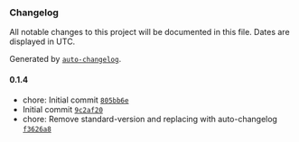 ### Changelog

All notable changes to this project will be documented in this file. Dates are displayed in UTC.

Generated by [`auto-changelog`](https://github.com/CookPete/auto-changelog).

#### 0.1.4

- chore: Initial commit [`805bb6e`](https://github.com/dreilacadin/scentlog/commit/805bb6ee3d859b6763ef1f93da1c56358244dc29)
- Initial commit [`9c2af20`](https://github.com/dreilacadin/scentlog/commit/9c2af209d3b03fec18ffa8f2dbe67d6e12de1e04)
- chore: Remove standard-version and replacing with auto-changelog [`f3626a8`](https://github.com/dreilacadin/scentlog/commit/f3626a8c1a8843ce6e1f17389adcb95f134080d6)
